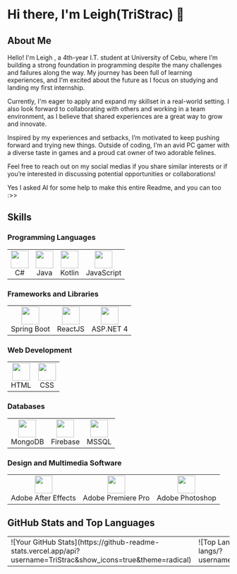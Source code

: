 # Hi there, I'm Leigh(TriStrac) 🎇

## About Me

Hello! I'm Leigh , a 4th-year I.T. student at University of Cebu, where I’m building a strong foundation in programming despite the many challenges and failures along the way. My journey has been full of learning experiences, and I'm excited about the future as I focus on studying and landing my first internship.

Currently, I'm eager to apply and expand my skillset in a real-world setting. I also look forward to collaborating with others and working in a team environment, as I believe that shared experiences are a great way to grow and innovate.

Inspired by my experiences and setbacks, I’m motivated to keep pushing forward and trying new things. Outside of coding, I’m an avid PC gamer with a diverse taste in games and a proud cat owner of two adorable felines.

Feel free to reach out on my social medias if you share similar interests or if you’re interested in discussing potential opportunities or collaborations!

Yes I asked AI for some help to make this entire Readme, and you can too :>>

## Skills

### Programming Languages
<table>
  <tr>
    <td align="center">
      <img src="https://cdn.jsdelivr.net/gh/devicons/devicon/icons/csharp/csharp-original.svg" width="40" height="40"/>
      <br>C#
    </td>
    <td align="center">
      <img src="https://cdn.jsdelivr.net/gh/devicons/devicon/icons/java/java-original.svg" width="40" height="40"/>
      <br>Java
    </td>
    <td align="center">
      <img src="https://cdn.jsdelivr.net/gh/devicons/devicon/icons/kotlin/kotlin-original.svg" width="40" height="40"/>
      <br>Kotlin
    </td>
    <td align="center">
      <img src="https://cdn.jsdelivr.net/gh/devicons/devicon/icons/javascript/javascript-original.svg" width="40" height="40"/>
      <br>JavaScript
    </td>
  </tr>
</table>

### Frameworks and Libraries
<table>
  <tr>
    <td align="center">
      <img src="https://cdn.jsdelivr.net/gh/devicons/devicon/icons/spring/spring-original.svg" width="40" height="40"/>
      <br>Spring Boot
    </td>
    <td align="center">
      <img src="https://cdn.jsdelivr.net/gh/devicons/devicon/icons/react/react-original.svg" width="40" height="40"/>
      <br>ReactJS
    </td>
    <td align="center">
      <img src="https://cdn.jsdelivr.net/gh/devicons/devicon/icons/dotnetcore/dotnetcore-original.svg" width="40" height="40"/>
      <br>ASP.NET 4
    </td>
  </tr>
</table>

### Web Development
<table>
  <tr>
    <td align="center">
      <img src="https://cdn.jsdelivr.net/gh/devicons/devicon/icons/html5/html5-original.svg" width="40" height="40"/>
      <br>HTML
    </td>
    <td align="center">
      <img src="https://cdn.jsdelivr.net/gh/devicons/devicon/icons/css3/css3-original.svg" width="40" height="40"/>
      <br>CSS
    </td>
  </tr>
</table>

### Databases
<table>
  <tr>
    <td align="center">
      <img src="https://cdn.jsdelivr.net/gh/devicons/devicon/icons/mongodb/mongodb-original.svg" width="40" height="40"/>
      <br>MongoDB
    </td>
    <td align="center">
      <img src="https://cdn.jsdelivr.net/gh/devicons/devicon/icons/firebase/firebase-original.svg" width="40" height="40"/>
      <br>Firebase
    </td>
    <td align="center">
      <img src="https://cdn.jsdelivr.net/gh/devicons/devicon/icons/microsoftsqlserver/microsoftsqlserver-original.svg" width="40" height="40"/>
      <br>MSSQL
    </td>
  </tr>
</table>

### Design and Multimedia Software
<table>
  <tr>
    <td align="center">
      <img src="https://cdn.jsdelivr.net/gh/devicons/devicon/icons/aftereffects/aftereffects-original.svg" width="40" height="40"/>
      <br>Adobe After Effects
    </td>
    <td align="center">
      <img src="https://cdn.jsdelivr.net/gh/devicons/devicon/icons/premierepro/premierepro-original.svg" width="40" height="40"/>
      <br>Adobe Premiere Pro
    </td>
    <td align="center">
      <img src="https://cdn.jsdelivr.net/gh/devicons/devicon/icons/photoshop/photoshop-original.svg" width="40" height="40"/>
      <br>Adobe Photoshop
    </td>
  </tr>
</table>

## GitHub Stats and Top Languages

<table>
  <tr>
    <td>
      ![Your GitHub Stats](https://github-readme-stats.vercel.app/api?username=TriStrac&show_icons=true&theme=radical)
    </td>
    <td>
      ![Top Languages](https://github-readme-stats.vercel.app/api/top-langs/?username=TriStrac&layout=compact&theme=radical&hide=css,HTML)
    </td>
  </tr>
</table>
